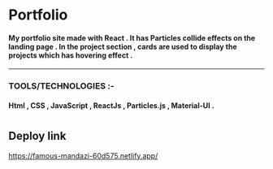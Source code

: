 # Portfolio
#### My portfolio site made with React . It has Particles collide effects on the landing page . In the project section , cards are used to display the projects which has hovering effect .

<hr>

### TOOLS/TECHNOLOGIES :- 
#### Html , CSS , JavaScript , ReactJs , Particles.js , Material-UI .

#
## Deploy link
https://famous-mandazi-60d575.netlify.app/

